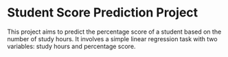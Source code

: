 # Student Score Prediction Project

This project aims to predict the percentage score of a student based on the number of study hours. It involves a simple linear regression task with two variables: study hours and percentage score.

